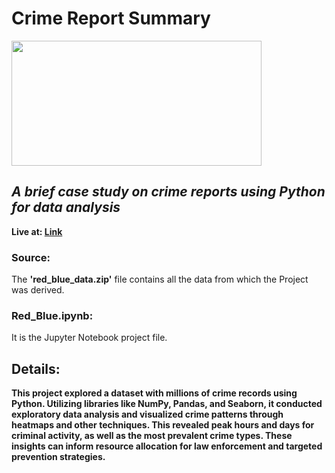 # Crime Report Summary
<img src="https://static.vecteezy.com/system/resources/thumbnails/024/390/867/small_2x/police-siren-lights-beacon-flasher-policeman-car-flashing-light-and-red-blue-safety-sirens-illustration-vector.jpg" width=400 height=200>

## *A brief case study on crime reports using Python for data analysis* </br>
**Live at: [Link](https://nbviewer.org/github/adarsh-niranjan/Crime_Report_Summary/blob/main/Red_Blue.ipynb)**
### Source:
The **'red_blue_data.zip'** file contains all the data from which the Project was derived. <br>

### Red_Blue.ipynb:
It is the Jupyter Notebook project file.

## Details:
**This project explored a dataset with millions of crime records using Python. Utilizing libraries like NumPy, Pandas, and Seaborn, it conducted exploratory data analysis and visualized crime patterns through heatmaps and other techniques. This revealed peak hours and days for criminal activity, as well as the most prevalent crime types. These insights can inform resource allocation for law enforcement and targeted prevention strategies.**
